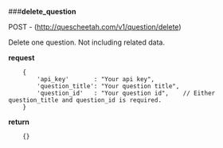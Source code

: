 ###**delete_question**


POST - (http://quescheetah.com/v1/question/delete)

Delete one question. Not including related data.

**request**
```
    {
        'api_key'       : "Your api key",
        'question_title': "Your question title",
        'question_id'   : "Your question id",    // Either question_title and question_id is required.
    }

```

**return**
```
    {}
```